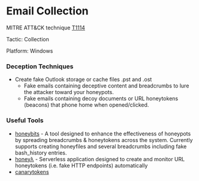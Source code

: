 # Email Collection

MITRE ATT&CK technique [T1114](https://attack.mitre.org/wiki/Technique/T1114)

Tactic: Collection

Platform: Windows

### Deception Techniques
* Create fake Outlook storage or cache files .pst and .ost
    * Fake emails containing deceptive content and breadcrumbs to lure the attacker toward your honeypots.
    * Fake emails containing decoy documents or URL honeytokens (beacons) that phone home when opened/clicked.


### Useful Tools
* [honeybits](https://github.com/0x4D31/honeybits) - A tool designed to enhance the effectiveness of honeypots by spreading breadcrumbs & honeytokens across the system. Currently supports creating honeyfiles and several breadcrumbs including fake bash_history entries.
* [honeyλ](https://github.com/0x4D31/honeyLambda) - Serverless application designed to create and monitor URL honeytokens (i.e. fake HTTP endpoints) automatically
* [canarytokens](http://canarytokens.org)